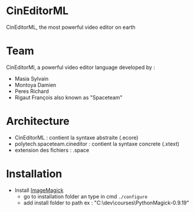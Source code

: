 # CinEditorML

CinEditorML, the most powerful video editor on earth

# Team

CinEditorMl, a powerful video editor language developed by :
- Masia Sylvain
- Montoya Damien
- Peres Richard
- Rigaut François
also known as "Spaceteam"

# Architecture
- CinEditorML : contient la syntaxe abstraite (.ecore)
- polytech.spaceteam.cineditor : contient la syntaxe concrete (.xtext)
- extension des fichiers : .space

# Installation
- Install [ImageMagick](https://download.imagemagick.org/ImageMagick/download/python/)
  - go to installation folder an type in cmd `./configure`
  - add install folder to path ex : "C:\dev\courses\PythonMagick-0.9.19"